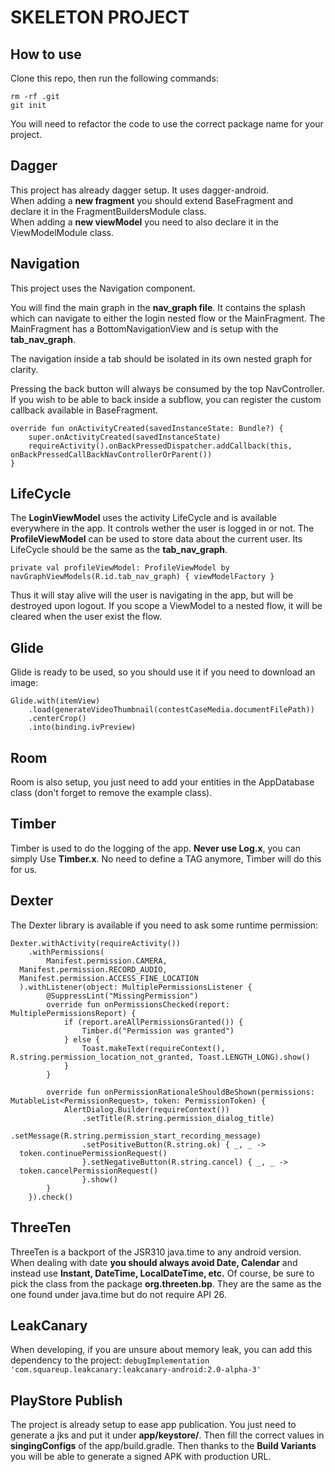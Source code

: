 
# SKELETON PROJECT  

## How to use
Clone this repo, then run the following commands:
```
rm -rf .git
git init
```
You will need to refactor the code to use the correct package name for your project. 
  
## Dagger  
This project has already dagger setup. It uses dagger-android.   
When adding a **new fragment** you should extend BaseFragment and declare it in the FragmentBuildersModule class.  
When adding a **new viewModel** you need to also declare it in the ViewModelModule class.

## Navigation
This project uses the Navigation component.

You will find the main graph in the **nav_graph file**. It contains the splash which can navigate to either the login nested flow or the MainFragment.
The MainFragment has a BottomNavigationView and is setup with the **tab_nav_graph**.

The navigation inside a tab should be isolated in its own nested graph for clarity.

Pressing the back button will always be consumed by the top NavController. If you wish to be able to back inside a subflow, you can register the custom callback available in BaseFragment.

```
override fun onActivityCreated(savedInstanceState: Bundle?) {  
    super.onActivityCreated(savedInstanceState)  
    requireActivity().onBackPressedDispatcher.addCallback(this, onBackPressedCallBackNavControllerOrParent())  
}
```

## LifeCycle
The **LoginViewModel** uses the activity LifeCycle and is available everywhere in the app. It controls wether the user is logged in or not.
The **ProfileViewModel** can be used to store data about the current user. Its LifeCycle should be the same as the **tab_nav_graph**.
```
private val profileViewModel: ProfileViewModel by navGraphViewModels(R.id.tab_nav_graph) { viewModelFactory }
```
Thus it will stay alive will the user is navigating in the app, but will be destroyed upon logout.
If you scope a ViewModel to a nested flow, it will be cleared when the user exist the flow.


## Glide
Glide is ready to be used, so you should use it if you need to download an image:
```
Glide.with(itemView)  
    .load(generateVideoThumbnail(contestCaseMedia.documentFilePath))  
    .centerCrop()  
    .into(binding.ivPreview)
```

## Room
Room is also setup, you just need to add your entities in the AppDatabase class (don't forget to remove the example class).

## Timber
Timber is used to do the logging of the app. **Never use Log.x**, you can simply Use **Timber.x**. No need to define a TAG anymore, Timber will do this for us.

## Dexter
The Dexter library is available if you need to ask some runtime permission:
```
Dexter.withActivity(requireActivity())  
    .withPermissions(  
        Manifest.permission.CAMERA,  
  Manifest.permission.RECORD_AUDIO,  
  Manifest.permission.ACCESS_FINE_LOCATION  
  ).withListener(object: MultiplePermissionsListener {  
        @SuppressLint("MissingPermission")  
        override fun onPermissionsChecked(report: MultiplePermissionsReport) {  
            if (report.areAllPermissionsGranted()) {  
                Timber.d("Permission was granted")  
            } else {  
                Toast.makeText(requireContext(), R.string.permission_location_not_granted, Toast.LENGTH_LONG).show()  
            }  
        }  
  
        override fun onPermissionRationaleShouldBeShown(permissions: MutableList<PermissionRequest>, token: PermissionToken) {  
            AlertDialog.Builder(requireContext())  
                .setTitle(R.string.permission_dialog_title)  
                .setMessage(R.string.permission_start_recording_message)  
                .setPositiveButton(R.string.ok) { _, _ ->  
  token.continuePermissionRequest()  
                }.setNegativeButton(R.string.cancel) { _, _ ->  
  token.cancelPermissionRequest()  
                }.show()  
        }  
    }).check()
```

## ThreeTen
ThreeTen is a backport of the JSR310 java.time to any android version. When dealing with date **you should always avoid Date, Calendar** and instead use **Instant, DateTime, LocalDateTime, etc.**
Of course, be sure to pick the class from the package **org.threeten.bp**. They are the same as the one found under java.time but do not require API 26.

## LeakCanary
When developing, if you are unsure about memory leak, you can add this dependency to the project:
`debugImplementation 'com.squareup.leakcanary:leakcanary-android:2.0-alpha-3'`

## PlayStore Publish
The project is already setup to ease app publication. You just need to generate a jks and put it under **app/keystore/**. Then fill the correct values in **singingConfigs** of the app/build.gradle. Then thanks to the **Build Variants** you will be able to generate a signed APK with production URL.